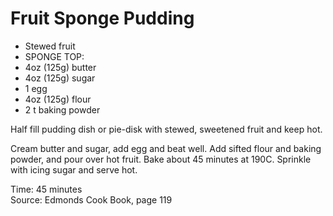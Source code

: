 # Fruit Sponge Pudding

* Stewed fruit
* SPONGE TOP:
* 4oz (125g) butter
* 4oz (125g) sugar
* 1 egg
* 4oz (125g) flour
* 2 t baking powder

Half fill pudding dish or pie-disk with stewed, sweetened fruit and keep hot.  

Cream butter and sugar, add egg and beat well.  Add sifted flour and baking powder, and pour over hot fruit.  Bake about 45 minutes at 190C.  Sprinkle with icing sugar and serve hot.

Time: 45 minutes  
Source: Edmonds Cook Book, page 119

